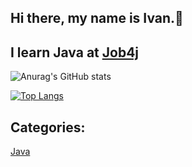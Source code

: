 ## Hi there, my name is Ivan.👋

## I learn Java at [Job4j](https://job4j.ru/)

![Anurag's GitHub stats](https://github-readme-stats.vercel.app/api?username=kalininIvan1990&show_icons=true&theme=radical)


[![Top Langs](https://github-readme-stats.vercel.app/api/top-langs/?username=kalininIvan1990&layout=compact)](https://github.com/ShamRail/github-readme-stats)

Categories: 
-
[Java](https://github.com/kalininIvan1990/job4j_tracker)



<!--
**kalininIvan1990/kalininIvan1990** is a ✨ _special_ ✨ repository because its `README.md` (this file) appears on your GitHub profile.

Here are some ideas to get you started:

- 🔭 I’m currently working on ...
- 🌱 I’m currently learning ...
- 👯 I’m looking to collaborate on ...
- 🤔 I’m looking for help with ...
- 💬 Ask me about ...
- 📫 How to reach me: ...
- 😄 Pronouns: ...
- ⚡ Fun fact: ...
-->
